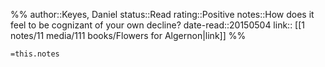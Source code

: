 %%
author::Keyes, Daniel
status::Read
rating::Positive
notes::How does it feel to be cognizant of your own decline?
date-read::20150504
link:: [[1 notes/11 media/111 books/Flowers for Algernon|link]]
%%

`=this.notes`
